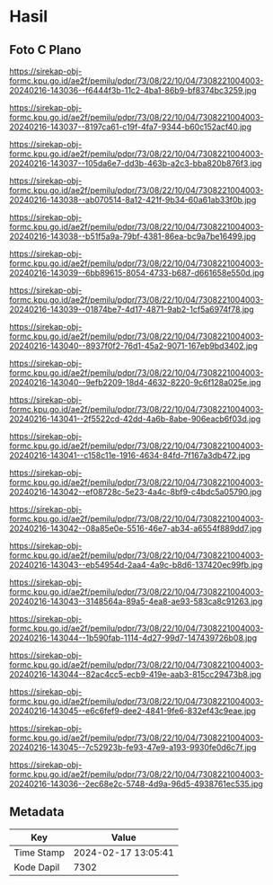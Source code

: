 # Hasil

## Foto C Plano

https://sirekap-obj-formc.kpu.go.id/ae2f/pemilu/pdpr/73/08/22/10/04/7308221004003-20240216-143036--f6444f3b-11c2-4ba1-86b9-bf8374bc3259.jpg

https://sirekap-obj-formc.kpu.go.id/ae2f/pemilu/pdpr/73/08/22/10/04/7308221004003-20240216-143037--8197ca61-c19f-4fa7-9344-b60c152acf40.jpg

https://sirekap-obj-formc.kpu.go.id/ae2f/pemilu/pdpr/73/08/22/10/04/7308221004003-20240216-143037--105da6e7-dd3b-463b-a2c3-bba820b876f3.jpg

https://sirekap-obj-formc.kpu.go.id/ae2f/pemilu/pdpr/73/08/22/10/04/7308221004003-20240216-143038--ab070514-8a12-421f-9b34-60a61ab33f0b.jpg

https://sirekap-obj-formc.kpu.go.id/ae2f/pemilu/pdpr/73/08/22/10/04/7308221004003-20240216-143038--b51f5a9a-79bf-4381-86ea-bc9a7be16499.jpg

https://sirekap-obj-formc.kpu.go.id/ae2f/pemilu/pdpr/73/08/22/10/04/7308221004003-20240216-143039--6bb89615-8054-4733-b687-d661658e550d.jpg

https://sirekap-obj-formc.kpu.go.id/ae2f/pemilu/pdpr/73/08/22/10/04/7308221004003-20240216-143039--01874be7-4d17-4871-9ab2-1cf5a6974f78.jpg

https://sirekap-obj-formc.kpu.go.id/ae2f/pemilu/pdpr/73/08/22/10/04/7308221004003-20240216-143040--8937f0f2-76d1-45a2-9071-167eb9bd3402.jpg

https://sirekap-obj-formc.kpu.go.id/ae2f/pemilu/pdpr/73/08/22/10/04/7308221004003-20240216-143040--9efb2209-18d4-4632-8220-9c6f128a025e.jpg

https://sirekap-obj-formc.kpu.go.id/ae2f/pemilu/pdpr/73/08/22/10/04/7308221004003-20240216-143041--2f5522cd-42dd-4a6b-8abe-906eacb6f03d.jpg

https://sirekap-obj-formc.kpu.go.id/ae2f/pemilu/pdpr/73/08/22/10/04/7308221004003-20240216-143041--c158c11e-1916-4634-84fd-7f167a3db472.jpg

https://sirekap-obj-formc.kpu.go.id/ae2f/pemilu/pdpr/73/08/22/10/04/7308221004003-20240216-143042--ef08728c-5e23-4a4c-8bf9-c4bdc5a05790.jpg

https://sirekap-obj-formc.kpu.go.id/ae2f/pemilu/pdpr/73/08/22/10/04/7308221004003-20240216-143042--08a85e0e-5516-46e7-ab34-a6554f889dd7.jpg

https://sirekap-obj-formc.kpu.go.id/ae2f/pemilu/pdpr/73/08/22/10/04/7308221004003-20240216-143043--eb54954d-2aa4-4a9c-b8d6-137420ec99fb.jpg

https://sirekap-obj-formc.kpu.go.id/ae2f/pemilu/pdpr/73/08/22/10/04/7308221004003-20240216-143043--3148564a-89a5-4ea8-ae93-583ca8c91263.jpg

https://sirekap-obj-formc.kpu.go.id/ae2f/pemilu/pdpr/73/08/22/10/04/7308221004003-20240216-143044--1b590fab-1114-4d27-99d7-147439726b08.jpg

https://sirekap-obj-formc.kpu.go.id/ae2f/pemilu/pdpr/73/08/22/10/04/7308221004003-20240216-143044--82ac4cc5-ecb9-419e-aab3-815cc29473b8.jpg

https://sirekap-obj-formc.kpu.go.id/ae2f/pemilu/pdpr/73/08/22/10/04/7308221004003-20240216-143045--e6c6fef9-dee2-4841-9fe6-832ef43c9eae.jpg

https://sirekap-obj-formc.kpu.go.id/ae2f/pemilu/pdpr/73/08/22/10/04/7308221004003-20240216-143045--7c52923b-fe93-47e9-a193-9930fe0d6c7f.jpg

https://sirekap-obj-formc.kpu.go.id/ae2f/pemilu/pdpr/73/08/22/10/04/7308221004003-20240216-143036--2ec68e2c-5748-4d9a-96d5-4938761ec535.jpg


## Metadata

| Key        | Value               |
| ---------- | ------------------- |
| Time Stamp | 2024-02-17 13:05:41 |
| Kode Dapil | 7302                |



